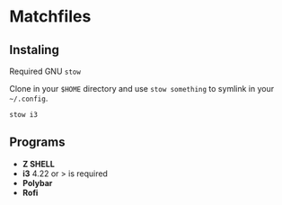# Matchfiles

## Instaling

Required GNU `stow`

Clone in your `$HOME` directory and use `stow something` to symlink in your `~/.config`.

```
stow i3 
```

## Programs

- **Z SHELL**   
- **i3** 4.22 or > is required
- **Polybar**
- **Rofi**
